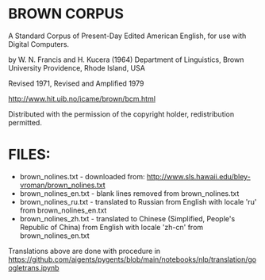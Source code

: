 # BROWN CORPUS

A Standard Corpus of Present-Day Edited American
English, for use with Digital Computers.

by W. N. Francis and H. Kucera (1964)
Department of Linguistics, Brown University
Providence, Rhode Island, USA

Revised 1971, Revised and Amplified 1979

http://www.hit.uib.no/icame/brown/bcm.html

Distributed with the permission of the copyright holder,
redistribution permitted.

# FILES:

- brown_nolines.txt - downloaded from: http://www.sls.hawaii.edu/bley-vroman/brown_nolines.txt
- brown_nolines_en.txt - blank lines removed from brown_nolines.txt
- brown_nolines_ru.txt - translated to Russian from English with locale 'ru' from brown_nolines_en.txt
- brown_nolines_zh.txt - translated to Chinese (Simplified, People's Republic of China) from English with locale 'zh-cn' from brown_nolines_en.txt

Translations above are done with procedure in https://github.com/aigents/pygents/blob/main/notebooks/nlp/translation/googletrans.ipynb 
